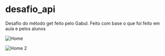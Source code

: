 # desafio_api

Desafio do método get feito pelo Gabul. Feito com base o que foi feito em aula e pelos alunos


![Home](https://user-images.githubusercontent.com/86212446/125491208-f5b7c124-b2f2-47f4-a201-fdde16a3447b.png)


![Home 2](https://user-images.githubusercontent.com/86212446/125491232-e30830a1-869e-4fdc-bd9b-9eb0c4a8f579.png)
